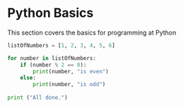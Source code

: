 # Python Basics

This section covers the basics for programming at Python

```python
listOfNumbers = [1, 2, 3, 4, 5, 6]

for number in listOfNumbers:
    if (number % 2 == 0):
        print(number, "is even")
    else:
        print(number, "is odd")
        
print ("All done.")
```




